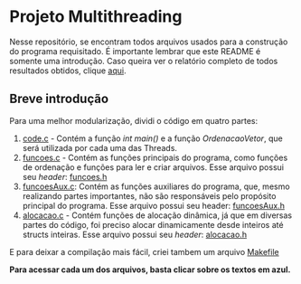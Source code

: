# Projeto Multithreading
Nesse repositório, se encontram todos arquivos usados para a construção do programa requisitado.
É importante lembrar que este README é somente uma introdução. Caso queira ver o relatório completo de todos resultados obtidos, clique [aqui](Relatório%20do%20Projeto.pdf).

## Breve introdução
Para uma melhor modularização, dividi o código em quatro partes: 
1. [code.c](code.c) - Contém a função *int main()* e 
a função *OrdenacaoVetor*, que será utilizada por cada uma das Threads.
2. [funcoes.c](funcoes.c) - Contém as funções principais do programa, como funções de
ordenação e funções para ler e criar arquivos. Esse arquivo possui seu *header*: [funcoes.h](funcoes.h)
3. [funcoesAux.c](funcoesAux.c): Contém as funções auxiliares do programa, que, mesmo realizando partes importantes,
não são responsáveis pelo propósito principal do programa. Esse arquivo possui seu header: [funcoesAux.h](funcoesAux.h)
4. [alocacao.c](alocacao.c) - Contém funções de alocação dinâmica, já que em diversas partes do código,
foi preciso alocar dinamicamente desde inteiros até structs inteiras. Esse arquivo possui seu *header*: [alocacao.h](alocacao.h)

E para deixar a compilação mais fácil, criei tambem um arquivo [Makefile](Makefile)

**Para acessar cada um dos arquivos, basta clicar sobre os textos em azul.**
